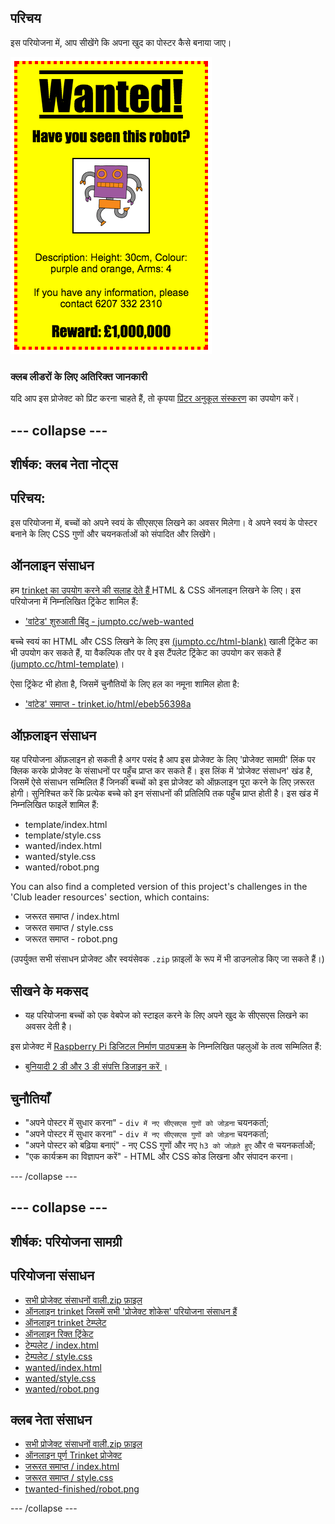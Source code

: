 ## परिचय

इस परियोजना में, आप सीखेंगे कि अपना खुद का पोस्टर कैसे बनाया जाए।

![स्क्रीनशॉट](images/wanted-final.png)

### क्लब लीडरों के लिए अतिरिक्त जानकारी

यदि आप इस प्रोजेक्ट को प्रिंट करना चाहते हैं, तो कृपया [प्रिंटर अनुकूल संस्करण](https://projects.raspberrypi.org/en/projects/wanted/print) का उपयोग करें।

## \--- collapse \---

## शीर्षक: क्लब नेता नोट्स

## परिचय:

इस परियोजना में, बच्चों को अपने स्वयं के सीएसएस लिखने का अवसर मिलेगा। वे अपने स्वयं के पोस्टर बनाने के लिए CSS गुणों और चयनकर्ताओं को संपादित और लिखेंगे।

## ऑनलाइन संसाधन

हम [ trinket का उपयोग करने की सलाह देते हैं ](https://trinket.io/) HTML & CSS ऑनलाइन लिखने के लिए। इस परियोजना में निम्नलिखित ट्रिंकेट शामिल हैं:

* ['वांटेड' शुरुआती बिंदु - jumpto.cc/web-wanted](http://jumpto.cc/web-wanted)

बच्चे स्वयं का HTML और CSS लिखने के लिए इस [(jumpto.cc/html-blank)](http://jumpto.cc/html-blank) खाली ट्रिंकेट का भी उपयोग कर सकते हैं, या वैकल्पिक तौर पर वे इस टैंपलेट ट्रिंकेट का उपयोग कर सकते हैं [(jumpto.cc/html-template)](http://jumpto.cc/html-template)।

ऐसा ट्रिंकेट भी होता है, जिसमें चुनौतियों के लिए हल का नमूना शामिल होता है:

* ['वांटेड' समाप्त - trinket.io/html/ebeb56398a](https://trinket.io/html/ebeb56398a)

## ऑफ़लाइन संसाधन

यह परियोजना ऑफ़लाइन हो सकती है </a> अगर पसंद है आप इस प्रोजेक्ट के लिए 'प्रोजेक्ट सामग्री' लिंक पर क्लिक करके प्रोजेक्ट के संसाधनों पर पहुँच प्राप्त कर सकते हैं। इस लिंक में 'प्रोजेक्ट संसाधन' खंड है, जिसमें ऐसे संसाधन सम्मिलित हैं जिनकी बच्चों को इस प्रोजेक्ट को ऑफ़लाइन पूरा करने के लिए ज़रूरत होगी। सुनिश्चित करें कि प्रत्येक बच्चे को इन संसाधनों की प्रतिलिपि तक पहुँच प्राप्त होती है। इस खंड में निम्नलिखित फाइलें शामिल हैं:

* template/index.html
* template/style.css
* wanted/index.html
* wanted/style.css
* wanted/robot.png

You can also find a completed version of this project's challenges in the 'Club leader resources' section, which contains:

* जरूरत समाप्त / index.html
* जरूरत समाप्त / style.css
* जरूरत समाप्त - robot.png

(उपर्युक्त सभी संसाधन प्रोजेक्ट और स्वयंसेवक `.zip` फ़ाइलों के रूप में भी डाउनलोड किए जा सकते हैं।)

## सीखने के मकसद

* यह परियोजना बच्चों को एक वेबपेज को स्टाइल करने के लिए अपने खुद के सीएसएस लिखने का अवसर देती है।

इस प्रोजेक्ट में [Raspberry Pi डिजिटल निर्माण पाठ्यक्रम](http://rpf.io/curriculum) के निम्नलिखित पहलुओं के तत्व सम्मिलित हैं:

* [ बुनियादी 2 डी और 3 डी संपत्ति डिजाइन करें ](https://www.raspberrypi.org/curriculum/design/creator) ।

## चुनौतियाँ

* "अपने पोस्टर में सुधार करना" - ` div में नए सीएसएस गुणों को जोड़ना ` चयनकर्ता;
* "अपने पोस्टर में सुधार करना" - ` div में नए सीएसएस गुणों को जोड़ना ` चयनकर्ता;
* "अपने पोस्टर को बढ़िया बनाएं" - नए CSS गुणों और नए ` h3 को जोड़ते हुए ` और ` पी ` चयनकर्ताओं;
* "एक कार्यक्रम का विज्ञापन करें" - HTML और CSS कोड लिखना और संपादन करना।

\--- /collapse \---

## \--- collapse \---

## शीर्षक: परियोजना सामग्री

## परियोजना संसाधन

* [सभी प्रोजेक्ट संसाधनों वाली.zip फ़ाइल](https://rpf.io/p/en/wanted-go)
* [ऑनलाइन trinket जिसमें सभी 'प्रोजेक्ट शोकेस' परियोजना संसाधन हैं](http://jumpto.cc/web-wanted)
* [ऑनलाइन trinket टेम्प्लेट](http://jumpto.cc/trinket-template)
* [ऑनलाइन रिक्त ट्रिंकेट](http://jumpto.cc/trinket-blank)
* [टेम्पलेट / index.html](resources/template-index.html)
* [टेम्पलेट / style.css](resources/template-style.css)
* [wanted/index.html](resources/wanted-index.html)
* [wanted/style.css](resources/wanted-style.css)
* [wanted/robot.png](resources/wanted-robot.png)

## क्लब नेता संसाधन

* [सभी प्रोजेक्ट संसाधनों वाली.zip फ़ाइल](https://rpf.io/p/en/wanted-go)
* [ऑनलाइन पूर्ण Trinket प्रोजेक्ट](https://trinket.io/html/ebeb56398a)
* [जरूरत समाप्त / index.html](resources/wanted-finished-index.html)
* [जरूरत समाप्त / style.css](resources/wanted-finished-style.css)
* [twanted-finished/robot.png](resources/twanted-finished-robot.png)

\--- /collapse \---